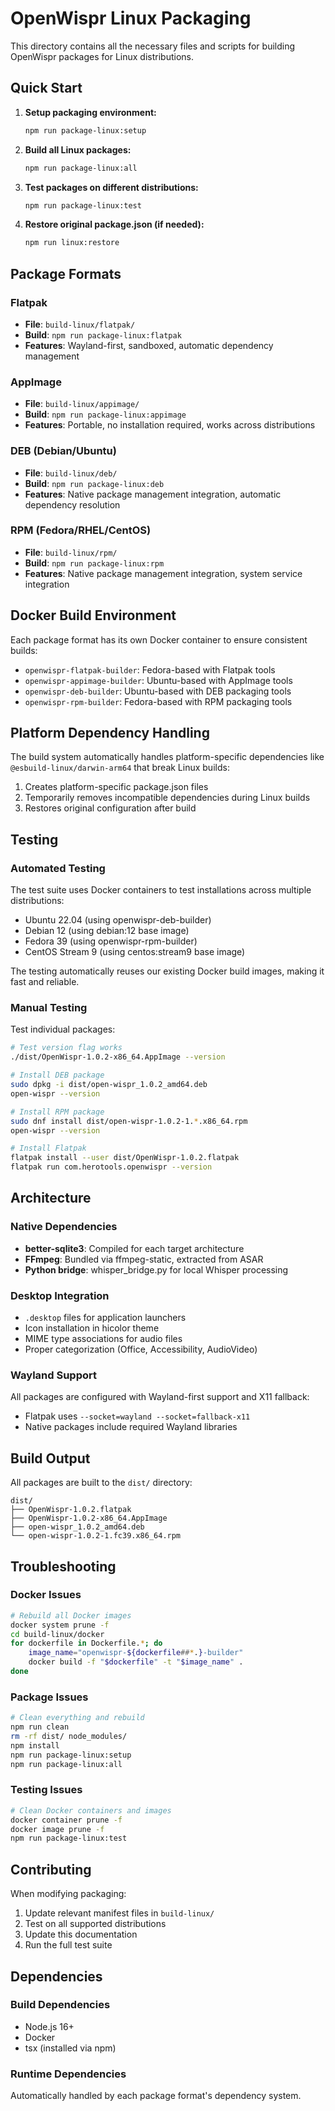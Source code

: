 # OpenWispr Linux Packaging

This directory contains all the necessary files and scripts for building OpenWispr packages for Linux distributions.

## Quick Start

1. **Setup packaging environment:**
   ```bash
   npm run package-linux:setup
   ```

2. **Build all Linux packages:**
   ```bash
   npm run package-linux:all
   ```

3. **Test packages on different distributions:**
   ```bash
   npm run package-linux:test
   ```

4. **Restore original package.json (if needed):**
   ```bash
   npm run linux:restore
   ```

## Package Formats

### Flatpak
- **File**: `build-linux/flatpak/`
- **Build**: `npm run package-linux:flatpak`
- **Features**: Wayland-first, sandboxed, automatic dependency management

### AppImage
- **File**: `build-linux/appimage/`
- **Build**: `npm run package-linux:appimage` 
- **Features**: Portable, no installation required, works across distributions

### DEB (Debian/Ubuntu)
- **File**: `build-linux/deb/`
- **Build**: `npm run package-linux:deb`
- **Features**: Native package management integration, automatic dependency resolution

### RPM (Fedora/RHEL/CentOS)
- **File**: `build-linux/rpm/`
- **Build**: `npm run package-linux:rpm`
- **Features**: Native package management integration, system service integration

## Docker Build Environment

Each package format has its own Docker container to ensure consistent builds:

- `openwispr-flatpak-builder`: Fedora-based with Flatpak tools
- `openwispr-appimage-builder`: Ubuntu-based with AppImage tools  
- `openwispr-deb-builder`: Ubuntu-based with DEB packaging tools
- `openwispr-rpm-builder`: Fedora-based with RPM packaging tools

## Platform Dependency Handling

The build system automatically handles platform-specific dependencies like `@esbuild-linux/darwin-arm64` that break Linux builds:

1. Creates platform-specific package.json files
2. Temporarily removes incompatible dependencies during Linux builds
3. Restores original configuration after build

## Testing

### Automated Testing
The test suite uses Docker containers to test installations across multiple distributions:

- Ubuntu 22.04 (using openwispr-deb-builder)
- Debian 12 (using debian:12 base image)
- Fedora 39 (using openwispr-rpm-builder) 
- CentOS Stream 9 (using centos:stream9 base image)

The testing automatically reuses our existing Docker build images, making it fast and reliable.

### Manual Testing
Test individual packages:

```bash
# Test version flag works
./dist/OpenWispr-1.0.2-x86_64.AppImage --version

# Install DEB package
sudo dpkg -i dist/open-wispr_1.0.2_amd64.deb
open-wispr --version

# Install RPM package  
sudo dnf install dist/open-wispr-1.0.2-1.*.x86_64.rpm
open-wispr --version

# Install Flatpak
flatpak install --user dist/OpenWispr-1.0.2.flatpak
flatpak run com.herotools.openwispr --version
```

## Architecture

### Native Dependencies
- **better-sqlite3**: Compiled for each target architecture
- **FFmpeg**: Bundled via ffmpeg-static, extracted from ASAR
- **Python bridge**: whisper_bridge.py for local Whisper processing

### Desktop Integration
- `.desktop` files for application launchers
- Icon installation in hicolor theme
- MIME type associations for audio files
- Proper categorization (Office, Accessibility, AudioVideo)

### Wayland Support
All packages are configured with Wayland-first support and X11 fallback:
- Flatpak uses `--socket=wayland --socket=fallback-x11`
- Native packages include required Wayland libraries

## Build Output

All packages are built to the `dist/` directory:

```
dist/
├── OpenWispr-1.0.2.flatpak
├── OpenWispr-1.0.2-x86_64.AppImage  
├── open-wispr_1.0.2_amd64.deb
└── open-wispr-1.0.2-1.fc39.x86_64.rpm
```

## Troubleshooting

### Docker Issues
```bash
# Rebuild all Docker images
docker system prune -f
cd build-linux/docker
for dockerfile in Dockerfile.*; do
    image_name="openwispr-${dockerfile##*.}-builder"
    docker build -f "$dockerfile" -t "$image_name" .
done
```

### Package Issues
```bash
# Clean everything and rebuild
npm run clean
rm -rf dist/ node_modules/
npm install
npm run package-linux:setup
npm run package-linux:all
```

### Testing Issues
```bash
# Clean Docker containers and images
docker container prune -f
docker image prune -f
npm run package-linux:test
```

## Contributing

When modifying packaging:

1. Update relevant manifest files in `build-linux/`
2. Test on all supported distributions
3. Update this documentation
4. Run the full test suite

## Dependencies

### Build Dependencies
- Node.js 16+
- Docker
- tsx (installed via npm)

### Runtime Dependencies
Automatically handled by each package format's dependency system.